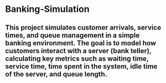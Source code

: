 # Banking-Simulation
## This project simulates customer arrivals, service times, and queue management in a simple banking environment. The goal is to model how customers interact with a server (bank teller), calculating key metrics such as waiting time, service time, time spent in the system, idle time of the server, and queue length.
